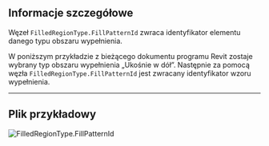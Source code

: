 ## Informacje szczegółowe
Węzeł `FilledRegionType.FillPatternId` zwraca identyfikator elementu danego typu obszaru wypełnienia.

W poniższym przykładzie z bieżącego dokumentu programu Revit zostaje wybrany typ obszaru wypełnienia „Ukośnie w dół”. Następnie za pomocą węzła `FilledRegionType.FillPatternId` jest zwracany identyfikator wzoru wypełnienia.

___
## Plik przykładowy

![FilledRegionType.FillPatternId](./Revit.Elements.FilledRegionType.FillPatternId_img.jpg)

